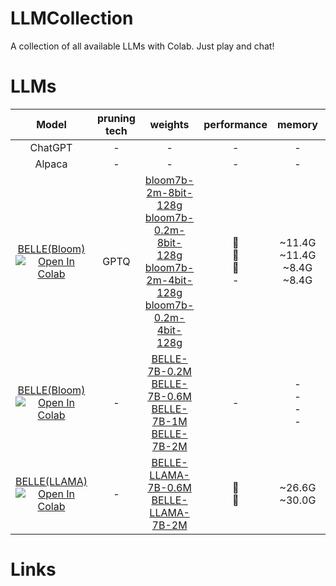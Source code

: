 # LLMCollection
A collection of all available LLMs with Colab. Just play and chat!

# LLMs
|Model|pruning tech|weights|performance|memory|lang|
|:-:|:-:|:-:|:-:|:-:|:-:|
|ChatGPT|-|-|-|-|-|
|Alpaca|-|-|-|-|-|
|[BELLE(Bloom)](https://github.com/LianjiaTech/BELLE)<br>[![Open In Colab](https://colab.research.google.com/assets/colab-badge.svg)](https://colab.research.google.com/drive/11T3VoOeRtDFejwRsXWJzKpzdTEHzWO-d?usp=sharing)|GPTQ|[bloom7b-2m-8bit-128g](https://huggingface.co/BelleGroup/BELLE-7B-gptq)<br>[bloom7b-0.2m-8bit-128g](https://huggingface.co/BelleGroup/BELLE-7B-gptq)<br>[bloom7b-2m-4bit-128g](https://huggingface.co/BelleGroup/BELLE-7B-gptq)<br>[bloom7b-0.2m-4bit-128g](https://huggingface.co/BelleGroup/BELLE-7B-gptq)|:1st_place_medal:<br>:2nd_place_medal:<br>:3rd_place_medal:<br>-|~11.4G<br>~11.4G<br>~8.4G<br>~8.4G|:cn:|
|[BELLE(Bloom)](https://github.com/LianjiaTech/BELLE)<br>[![Open In Colab](https://colab.research.google.com/assets/colab-badge.svg)](https://colab.research.google.com/drive/1k6QKq4jVbblTm5sRbhLvvoSb16fupbC5?usp=sharing)|-|[BELLE-7B-0.2M](https://huggingface.co/BelleGroup/BELLE-7B-0.2M)<br>[BELLE-7B-0.6M](https://huggingface.co/BelleGroup/BELLE-7B-0.6M)<br>[BELLE-7B-1M](https://huggingface.co/BelleGroup/BELLE-7B-1M)<br>[BELLE-7B-2M](https://huggingface.co/BelleGroup/BELLE-7B-2M)|-|-<br>-<br>-<br>-|:cn:|
|[BELLE(LLAMA)](https://github.com/LianjiaTech/BELLE)<br>[![Open In Colab](https://colab.research.google.com/assets/colab-badge.svg)](https://colab.research.google.com/drive/1aqFH4_flJE_VkK_8JJE3IUMC_CDn30NJ?usp=sharing)|-|[BELLE-LLAMA-7B-0.6M](https://huggingface.co/BelleGroup/LLAMA-7B-0.6M)<br>[BELLE-LLAMA-7B-2M](https://huggingface.co/BelleGroup/BELLE-LLAMA-7B-2M)|:1st_place_medal:<br>:2nd_place_medal:|~26.6G<br>~30.0G|:cn:|

# Links

